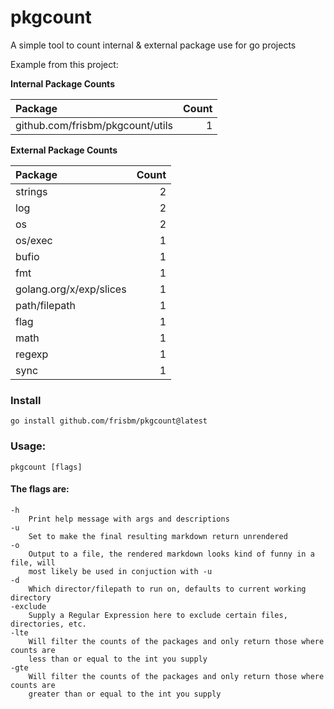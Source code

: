 # pkgcount
A simple tool to count internal &amp; external package use for go projects


Example from this project:


**Internal Package Counts**

| Package | Count |
| :---  |  ---: |
| github.com/frisbm/pkgcount/utils | 1 |

**External Package Counts**

| Package | Count |
| :---  |  ---: |
| strings | 2 |
| log | 2 |
| os | 2 |
| os/exec | 1 |
| bufio | 1 |
| fmt | 1 |
| golang.org/x/exp/slices | 1 |
| path/filepath | 1 |
| flag | 1 |
| math | 1 |
| regexp | 1 |
| sync | 1 |


### Install

    go install github.com/frisbm/pkgcount@latest


### Usage:

	pkgcount [flags]

#### The flags are:

	-h
	    Print help message with args and descriptions
	-u
	    Set to make the final resulting markdown return unrendered
	-o
		Output to a file, the rendered markdown looks kind of funny in a file, will
		most likely be used in conjuction with -u
	-d
		Which director/filepath to run on, defaults to current working directory
	-exclude
		Supply a Regular Expression here to exclude certain files, directories, etc.
	-lte
		Will filter the counts of the packages and only return those where counts are
		less than or equal to the int you supply
	-gte
		Will filter the counts of the packages and only return those where counts are
		greater than or equal to the int you supply
